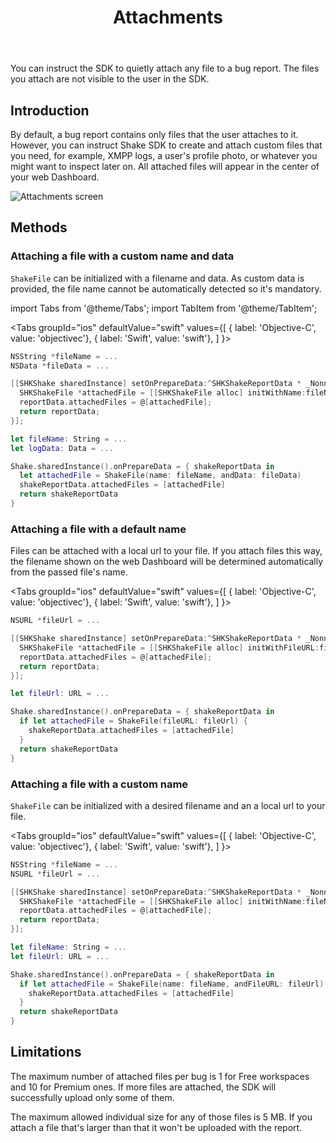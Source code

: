 ﻿---
id: attachments
title: Attachments
---
You can instruct the SDK to quietly attach any file to a bug report. 
The files you attach are not visible to the user in the SDK.

## Introduction
By default, a bug report contains only files that the user attaches to it. 
However, you can instruct Shake SDK to create and attach custom files that you need, for example, 
XMPP logs, a user's profile photo, or whatever you might want to inspect later on.
All attached files will appear in the center of your web Dashboard.

![Attachments screen](/screens/attachments_screen.png)

## Methods
### Attaching a file with a custom name and data
`ShakeFile` can be initialized with a filename and data.
As custom data is provided, the file name cannot be automatically detected so it's mandatory.

import Tabs from '@theme/Tabs';
import TabItem from '@theme/TabItem';

<Tabs
  groupId="ios"
  defaultValue="swift"
  values={[
    { label: 'Objective-C', value: 'objectivec'},
    { label: 'Swift', value: 'swift'},
  ]
}>

<TabItem value="objectivec">

```objectivec {4-8} title="AppDelegate.m"
NSString *fileName = ...
NSData *fileData = ...

[[SHKShake sharedInstance] setOnPrepareData:^SHKShakeReportData * _Nonnull(SHKShakeReportData * _Nonnull reportData) {
  SHKShakeFile *attachedFile = [[SHKShakeFile alloc] initWithName:fileName andData:fileData];
  reportData.attachedFiles = @[attachedFile];
  return reportData;
}];
```

</TabItem>

<TabItem value="swift">

```swift {4-8} title="AppDelegate.swift"
let fileName: String = ...
let logData: Data = ...

Shake.sharedInstance().onPrepareData = { shakeReportData in
  let attachedFile = ShakeFile(name: fileName, andData: fileData)
  shakeReportData.attachedFiles = [attachedFile]
  return shakeReportData
}
```

</TabItem>
</Tabs>

### Attaching a file with a default name
Files can be attached with a local url to your file. 
If you attach files this way, the filename shown on the web Dashboard 
will be determined automatically from the passed file's name.

<Tabs
  groupId="ios"
  defaultValue="swift"
  values={[
    { label: 'Objective-C', value: 'objectivec'},
    { label: 'Swift', value: 'swift'},
  ]
}>

<TabItem value="objectivec">

```objectivec {3-7} title="AppDelegate.m"
NSURL *fileUrl = ...

[[SHKShake sharedInstance] setOnPrepareData:^SHKShakeReportData * _Nonnull(SHKShakeReportData * _Nonnull reportData) {
  SHKShakeFile *attachedFile = [[SHKShakeFile alloc] initWithFileURL:fileUrl];
  reportData.attachedFiles = @[attachedFile];
  return reportData;
}];
```

</TabItem>

<TabItem value="swift">

```swift {3-8} title="AppDelegate.swift"
let fileUrl: URL = ...

Shake.sharedInstance().onPrepareData = { shakeReportData in
  if let attachedFile = ShakeFile(fileURL: fileUrl) {
    shakeReportData.attachedFiles = [attachedFile]
  }
  return shakeReportData
}
```

</TabItem>
</Tabs>

### Attaching a file with a custom name
`ShakeFile` can be initialized with a desired filename and an a local url to your file.

<Tabs
  groupId="ios"
  defaultValue="swift"
  values={[
    { label: 'Objective-C', value: 'objectivec'},
    { label: 'Swift', value: 'swift'},
  ]
}>

<TabItem value="objectivec">

```objectivec {4-8} title="AppDelegate.m"
NSString *fileName = ...
NSURL *fileUrl = ...

[[SHKShake sharedInstance] setOnPrepareData:^SHKShakeReportData * _Nonnull(SHKShakeReportData * _Nonnull reportData) {
  SHKShakeFile *attachedFile = [[SHKShakeFile alloc] initWithName:fileName andFileURL:fileUrl];
  reportData.attachedFiles = @[attachedFile];
  return reportData;
}];
```

</TabItem>

<TabItem value="swift">

```swift {4-9} title="AppDelegate.swift"
let fileName: String = ...
let fileUrl: URL = ...

Shake.sharedInstance().onPrepareData = { shakeReportData in
  if let attachedFile = ShakeFile(name: fileName, andFileURL: fileUrl) {
    shakeReportData.attachedFiles = [attachedFile]
  }
  return shakeReportData
}
```

</TabItem>
</Tabs>

## Limitations
The maximum number of attached files per bug is 1 for Free workspaces and 10 for Premium ones. 
If more files are attached, the SDK will successfully upload only some of them.

The maximum allowed individual size for any of those files is 5 MB.
If you attach a file that's larger than that it won't be uploaded with the report.

